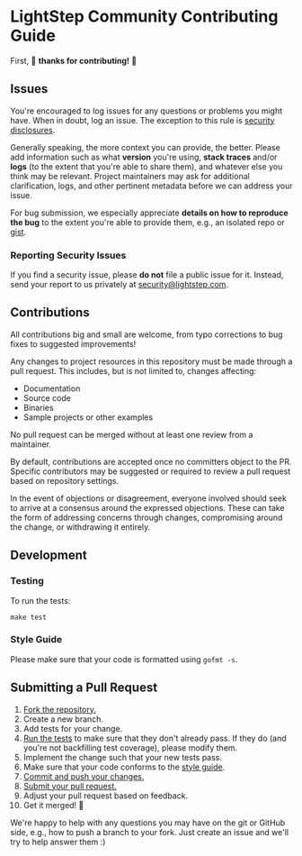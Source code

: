 # LightStep Community Contributing Guide

First, 🎉 **thanks for contributing!** 🎉

## Issues

You're encouraged to log issues for any questions or problems you might have. When in doubt, log an issue. The exception to this rule is [security disclosures](#reporting-security-issues).

Generally speaking, the more context you can provide, the better. Please add information such as what **version** you're using, **stack traces** and/or **logs** (to the extent that you're able to share them), and whatever else you think may be relevant. Project maintainers may ask for additional clarification, logs, and other pertinent metadata before we can address your issue.

For bug submission, we especially appreciate **details on how to reproduce the bug** to the extent you're able to provide them, e.g., an isolated repo or [gist](https://gist.github.com).

### Reporting Security Issues

If you find a security issue, please **do not** file a public issue for it. Instead, send your report to us privately at [security@lightstep.com](mailto:security@lightstep.com).

## Contributions

All contributions big and small are welcome, from typo corrections to bug fixes to suggested improvements!

Any changes to project resources in this repository must be made through a pull request. This includes, but is not limited to, changes affecting:

- Documentation
- Source code
- Binaries
- Sample projects or other examples

No pull request can be merged without at least one review from a maintainer.

By default, contributions are accepted once no committers object to the PR. Specific contributors may be suggested or required to review a pull request based on repository settings.

In the event of objections or disagreement, everyone involved should seek to arrive at a consensus around the expressed objections. These can take the form of addressing concerns through changes, compromising around the change, or withdrawing it entirely.

## Development

### Testing

To run the tests:

```
make test
```

### Style Guide

Please make sure that your code is formatted using `gofmt -s`.

## Submitting a Pull Request

1. [Fork the repository.](https://help.github.com/en/github/getting-started-with-github/fork-a-repo)
1. Create a new branch.
1. Add tests for your change.
1. [Run the tests](#testing) to make sure that they don't already pass. If they do (and you're not backfilling test coverage), please modify them.
1. Implement the change such that your new tests pass.
1. Make sure that your code conforms to the [style guide](#style-guide).
1. [Commit and push your changes.](https://guides.github.com/introduction/flow/)
1. [Submit your pull request.](https://help.github.com/en/github/collaborating-with-issues-and-pull-requests/about-pull-requests)
1. Adjust your pull request based on feedback.
1. Get it merged! 🎉

We're happy to help with any questions you may have on the git or GitHub side, e.g., how to push a branch to your fork. Just create an issue and we'll try to help answer them :)
